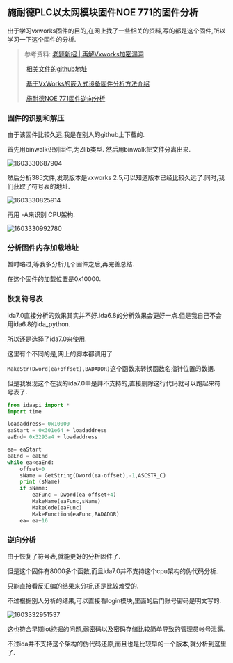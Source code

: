 ## 施耐德PLC以太网模块固件NOE 771的固件分析

出于学习vxworks固件的目的,在网上找了一些相关的资料,写的都是这个固件,所以学习一下这个固件的分析.

> 参考资料: [老题新招 | 再解Vxworks加密漏洞](https://www.freebuf.com/vuls/177036.html)
>
> ​		           [相关文件的github地址](https://github.com/NewBee119/ctf_vxworks)
>
> ​                  [基于VxWorks的嵌入式设备固件分析方法介绍](https://dark-lbp.github.io/2018/12/11/%E5%9F%BA%E4%BA%8EVxWorks%E7%9A%84%E5%B5%8C%E5%85%A5%E5%BC%8F%E8%AE%BE%E5%A4%87%E5%9B%BA%E4%BB%B6%E5%88%86%E6%9E%90%E6%96%B9%E6%B3%95%E4%BB%8B%E7%BB%8D/)
>
> ​				 	[施耐德NOE 771固件逆向分析](https://paper.seebug.org/613/#21noe-771)

### 固件的识别和解压

由于该固件比较久远,我是在别人的github上下载的.

首先用binwalk识别固件,为Zlib类型. 然后用binwalk把文件分离出来.

![1603330687904](C:\Users\59634\AppData\Roaming\Typora\typora-user-images\1603330687904.png)

然后分析385文件,发现版本是vxworks 2.5,可以知道版本已经比较久远了.同时,我们获取了符号表的地址.

![1603330825914](C:\Users\59634\AppData\Roaming\Typora\typora-user-images\1603330825914.png)

再用 -A来识别 CPU架构.

![1603330992780](C:\Users\59634\AppData\Roaming\Typora\typora-user-images\1603330992780.png)

### 分析固件内存加载地址

暂时略过,等我多分析几个固件之后,再完善总结.

在这个固件的加载位置是0x10000.

### 恢复符号表

ida7.0直接分析的效果其实并不好.ida6.8的分析效果会更好一点.但是我自己不会用ida6.8的ida_python.

所以还是选择了ida7.0来使用.

这里有个不同的是,网上的脚本都调用了

`MakeStr(Dword(ea+offset),BADADDR)`这个函数来转换函数名指针位置的数据.

但是我发现这个在我的ida7.0中是并不支持的,直接删除这行代码就可以跑起来符号表了.

```python
from idaapi import *
import time 

loadaddress= 0x10000
eaStart = 0x301e64 + loadaddress
eaEnd= 0x3293a4 + loadaddress

ea= eaStart
eaEnd = eaEnd
while ea<eaEnd:
    offset=0
    sName = GetString(Dword(ea-offset),-1,ASCSTR_C)
    print (sName)
    if sName:
        eaFunc = Dword(ea-offset+4)
        MakeName(eaFunc,sName)
        MakeCode(eaFunc)
        MakeFunction(eaFunc,BADADDR)
    ea= ea+16
```

### 逆向分析

由于恢复了符号表,就能更好的分析固件了.

但是这个固件有8000多个函数,而且ida7.0并不支持这个cpu架构的伪代码分析.

只能直接看反汇编的结果来分析,还是比较难受的.

不过根据别人分析的结果,可以直接看login模块,里面的后门账号密码是明文写的.

![1603332951537](C:\Users\59634\AppData\Roaming\Typora\typora-user-images\1603332951537.png)

这也符合早期iot挖掘的问题,弱密码以及密码存储比较简单导致的管理员帐号泄露.

不过ida并不支持这个架构的伪代码还原,而且也是比较早的一个版本,就分析到这里了.